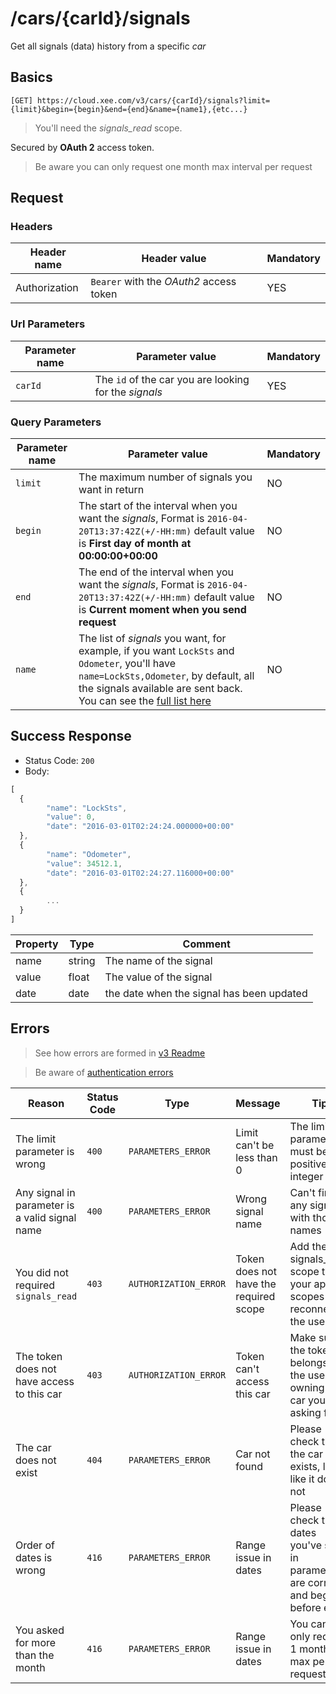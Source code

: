 # /cars/{carId}/signals

Get all signals (data) history from a specific *car*

## Basics

`[GET] https://cloud.xee.com/v3/cars/{carId}/signals?limit={limit}&begin={begin}&end={end}&name={name1},{etc...}`

> You'll need the *signals_read* scope.

Secured by **OAuth 2** access token.

> Be aware you can only request one month max interval per request

## Request

### Headers

|Header name|Header value|Mandatory|
|---|---|---|
|Authorization|`Bearer` with the *OAuth2* access token|YES|

### Url Parameters

|Parameter name|Parameter value|Mandatory|
|---|---|---|
|`carId`|The `id` of the car you are looking for the *signals*|YES|

### Query Parameters

|Parameter name|Parameter value|Mandatory|
|---|---|---|
|`limit`|The maximum number of signals you want in return|NO|
|`begin`|The start of the interval when you want the *signals*, Format is `2016-04-20T13:37:42Z(+/-HH:mm)` default value is **First day of month at 00:00:00+00:00**|NO|
|`end`|The end of the interval when you want the *signals*, Format is `2016-04-20T13:37:42Z(+/-HH:mm)` default value is **Current moment when you send request**|NO|
|`name`|The list of *signals* you want, for example, if you want `LockSts` and `Odometer`, you'll have `name=LockSts,Odometer`, by default, all the signals available are sent back. You can see the [full list here](signals_list.md)|NO|

## Success Response

- Status Code: `200`
- Body:

```javascript 
[
  {
	    "name": "LockSts",
	    "value": 0,
	    "date": "2016-03-01T02:24:24.000000+00:00"
  },
  {
	    "name": "Odometer",
	    "value": 34512.1,
	    "date": "2016-03-01T02:24:27.116000+00:00"
  },
  {
  		...
  }
]
```

|Property|Type|Comment|
|---|---|---|
|name|string|The name of the signal|
|value|float|The value of the signal|
|date|date|the date when the signal has been updated|


## Errors

> See how errors are formed in [v3 Readme](../README.md)

> Be aware of [authentication errors](../auth/README.md)

|Reason|Status Code|Type|Message|Tip|
|---|---|---|---|---|
|The limit parameter is wrong|`400`|`PARAMETERS_ERROR`|Limit can't be less than 0|The limit in parameter must ben a positive integer|
|Any signal in parameter is a valid signal name|`400`|`PARAMETERS_ERROR`|Wrong signal name|Can't find any signals with those names|
|You did not required `signals_read`|`403`|`AUTHORIZATION_ERROR`|Token does not have the required scope|Add the signals_read scope to your app scopes and reconnect the user|
|The token does not have access to this car|`403`|`AUTHORIZATION_ERROR`|Token can't access this car|Make sure the token belongs to the user owning the car you're asking for|
|The car does not exist|`404`|`PARAMETERS_ERROR`|Car not found|Please check that the car exists, looks like it does not|
|Order of dates is wrong|`416`|`PARAMETERS_ERROR`|Range issue in dates|Please check the dates you've set in parameters are correct and begin is before end|
|You asked for more than the month|`416`|`PARAMETERS_ERROR`|Range issue in dates|You can only request 1 month max per request|